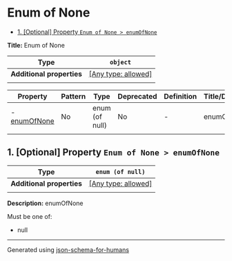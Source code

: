 # Enum of None

- [1. [Optional] Property `Enum of None > enumOfNone`](#enumOfNone)

**Title:** Enum of None

| Type                      | `object`                                                                  |
| ------------------------- | ------------------------------------------------------------------------- |
| **Additional properties** | [[Any type: allowed]](# "Additional Properties of any type are allowed.") |
|                           |                                                                           |

| Property                     | Pattern | Type           | Deprecated | Definition | Title/Description |
| ---------------------------- | ------- | -------------- | ---------- | ---------- | ----------------- |
| - [enumOfNone](#enumOfNone ) | No      | enum (of null) | No         | -          | enumOfNone        |
|                              |         |                |            |            |                   |

## <a name="enumOfNone"></a>1. [Optional] Property `Enum of None > enumOfNone`

| Type                      | `enum (of null)`                                                          |
| ------------------------- | ------------------------------------------------------------------------- |
| **Additional properties** | [[Any type: allowed]](# "Additional Properties of any type are allowed.") |
|                           |                                                                           |

**Description:** enumOfNone

Must be one of:
* null

----------------------------------------------------------------------------------------------------------------------------
Generated using [json-schema-for-humans](https://github.com/coveooss/json-schema-for-humans)